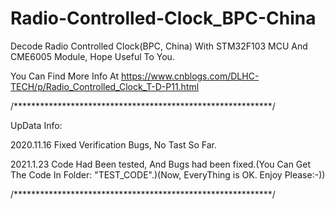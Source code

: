 # Radio-Controlled-Clock_BPC-China
Decode Radio Controlled Clock(BPC, China) With STM32F103 MCU And CME6005 Module, Hope Useful To You.

You Can Find More Info At https://www.cnblogs.com/DLHC-TECH/p/Radio_Controlled_Clock_T-D-P11.html

/***********************************************************/

UpData Info:

2020.11.16 Fixed Verification Bugs, No Tast So Far.

2021.1.23  Code Had Been tested, And Bugs had been fixed.(You Can Get The Code In Folder: "TEST_CODE".)(Now, EveryThing is OK. Enjoy Please:-))

/***********************************************************/
